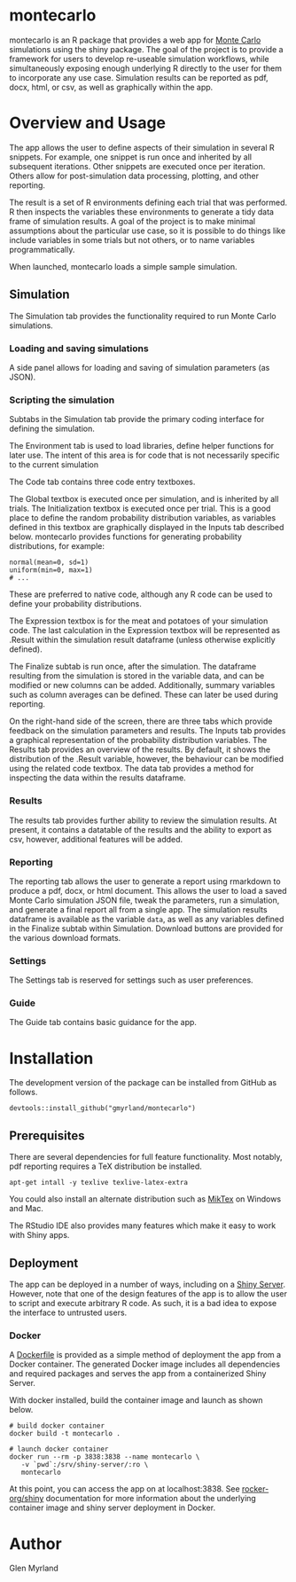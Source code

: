 # montecarlo

montecarlo is an R package that provides a web app for [Monte Carlo](https://en.wikipedia.org/wiki/Monte_Carlo_method) simulations using the shiny package.
The goal of the project is to provide a framework for users to develop re-useable simulation workflows, while simultaneously exposing enough underlying R directly to the user for them to incorporate any use case.
Simulation results can be reported as pdf, docx, html, or csv, as well as graphically within the app.

# Overview and Usage

The app allows the user to define aspects of their simulation in several R snippets.
For example, one snippet is run once and inherited by all subsequent iterations.
Other snippets are executed once per iteration.
Others allow for post-simulation data processing, plotting, and other reporting.

The result is a set of R environments defining each trial that was performed.
R then inspects the variables these environments to generate a tidy data frame of simulation results.
A goal of the project is to make minimal assumptions about the particular use case, so it is possible to do things like include variables in some trials but not others, or to name variables programmatically.

When launched, montecarlo loads a simple sample simulation.

## Simulation

The Simulation tab provides the functionality required to run Monte Carlo simulations.

### Loading and saving simulations

A side panel allows for loading and saving of simulation parameters (as JSON).

### Scripting the simulation

Subtabs in the Simulation tab provide the primary coding interface for defining the simulation.

The Environment tab is used to load libraries, define helper functions for later use.
The intent of this area is for code that is not necessarily specific to the current simulation

The Code tab contains three code entry textboxes.

The Global textbox is executed once per simulation, and is inherited by all trials.
The Initialization textbox is executed once per trial.
This is a good place to define the random probability distribution variables, as variables defined in this textbox are graphically displayed in the Inputs tab described below.
montecarlo provides functions for generating probability distributions, for example:

```
normal(mean=0, sd=1)
uniform(min=0, max=1)
# ...
```

These are preferred to native code, although any R code can be used to define your probability distributions.

The Expression textbox is for the meat and potatoes of your simulation code.
The last calculation in the Expression textbox will be represented as .Result within the simulation result dataframe (unless otherwise explicitly defined).

The Finalize subtab is run once, after the simulation.
The dataframe resulting from the simulation is stored in the variable data, and can be modified or new columns can be added.
Additionally, summary variables such as column averages can be defined.
These can later be used during reporting.

On the right-hand side of the screen, there are three tabs which provide feedback on the simulation parameters and results.
The Inputs tab provides a graphical representation of the probability distribution variables.
The Results tab provides an overview of the results.
By default, it shows the distribution of the .Result variable, however, the behaviour can be modified using the related code textbox.
The data tab provides a method for inspecting the data within the results dataframe.

### Results

The results tab provides further ability to review the simulation results.
At present, it contains a datatable of the results and the ability to export as csv, however, additional features will be added.

### Reporting

The reporting tab allows the user to generate a report using rmarkdown to produce a pdf, docx, or html document.
This allows the user to load a saved Monte Carlo simulation JSON file, tweak the parameters, run a simulation, and generate a final report all from a single app.
The simulation results dataframe is available as the variable `data`, as well as any variables defined in the Finalize subtab within Simulation.
Download buttons are provided for the various download formats.

### Settings

The Settings tab is reserved for settings such as user preferences.

### Guide

The Guide tab contains basic guidance for the app.

# Installation

The development version of the package can be installed from GitHub as follows.

```
devtools::install_github("gmyrland/montecarlo")
```

## Prerequisites

There are several dependencies for full feature functionality.
Most notably, pdf reporting requires a TeX distribution be installed.

```
apt-get intall -y texlive texlive-latex-extra
```

You could also install an alternate distribution such as [MikTex](https://miktex.org/howto/install-miktex) on Windows and Mac.

The RStudio IDE also provides many features which make it easy to work with Shiny apps.

## Deployment

The app can be deployed in a number of ways, including on a [Shiny Server](https://www.rstudio.com/products/shiny/shiny-server/).
However, note that one of the design features of the app is to allow the user to script and execute arbitrary R code.
As such, it is a bad idea to expose the interface to untrusted users.

### Docker

A [Dockerfile](https://www.docker.com/what-docker) is provided as a simple method of deployment the app from a Docker container.
The generated Docker image includes all dependencies and required packages and serves the app from a containerized Shiny Server.

With docker installed, build the container image and launch as shown below.

```
# build docker container
docker build -t montecarlo .

# launch docker container
docker run --rm -p 3838:3838 --name montecarlo \
   -v `pwd`:/srv/shiny-server/:ro \
   montecarlo
```

At this point, you can access the app on at localhost:3838.
See [rocker-org/shiny](https://github.com/rocker-org/shiny) documentation for more information about the underlying container image and shiny server deployment in Docker.

# Author

Glen Myrland

<!-- # License: TBD -->

